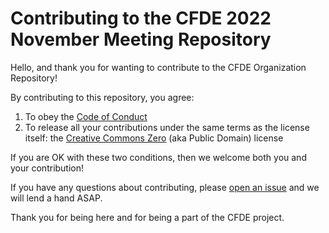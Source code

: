 # Contributing to the CFDE 2022 November Meeting Repository

Hello, and thank you for wanting to contribute to the CFDE Organization
Repository\!

By contributing to this repository, you agree:

1.  To obey the [Code of Conduct](docs/CODE_OF_CONDUCT.md)
2.  To release all your contributions under the same terms as the
    license itself: the [Creative Commons Zero](LICENSE.md) (aka
    Public Domain) license

If you are OK with these two conditions, then we welcome both you and
your contribution\!

If you have any questions about contributing, please [open an
issue](https://github.com/nih-cfde/2022-nov-meeting/issues/new) and we
will lend a hand ASAP.

Thank you for being here and for being a part of the CFDE project.
